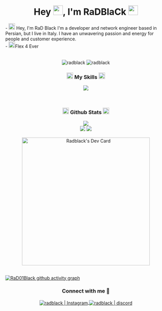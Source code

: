 <h1 align="center">Hey <img src="https://cdn.discordapp.com/emojis/790980670184357888.gif?size=40&quality=lossless" width="30"/>, I'm RaDBlaCk <img src="https://cdn.discordapp.com/emojis/790980678325633075.gif?size=40&quality=lossless" width="30"/></h1>
- <img src="https://cdn.discordapp.com/emojis/785471628078612491.webp?size=96&quality=lossless" width="20"/> Hey, I'm RaD Black
I'm a developer and network engineer based in Persian, but I live in Italy. I have an unwavering passion and energy for people and customer experience.
<br />
-  <img src="https://cdn.discordapp.com/emojis/785471628078612491.webp?size=96&quality=lossless" width="20"/>Flex 4 Ever
<br />

<br />
<br />
<div align="center">
  
<img src="https://komarev.com/ghpvc/?username=RaD01Black&label=Profile%20views&color=3382ed&style=for-the-badge&" alt="radblack" /> 
<img src="https://img.shields.io/badge/Open%20Source-%E2%99%A1-blue?style=for-the-badge&color=3382ed" alt="radblack" />

</div>


<h3 align="center"><img src="https://cdn.discordapp.com/emojis/821872803409428510.webp?size=96&quality=lossless" width="20"/> My Skills <img src="https://cdn.discordapp.com/emojis/821872803409428510.webp?size=96&quality=lossless" width="20"/></h3>
<div align="center">
<p align="center">
    <a href="https://skillicons.dev">
      <img src='https://skillicons.dev/icons?i=react,js,jquery,html,markdown,css,sass,bootstrap,nodejs,mongodb,discord,git,github,heroku,figma,tailwindcss' />
    </a>
  </p>
</div>





<br />

<h3 align="center"><img src="https://cdn.discordapp.com/emojis/799212387000778772.webp?size=96&quality=lossless" width="20"/> Github Stats <img src="https://cdn.discordapp.com/emojis/799212387000778772.webp?size=96&quality=lossless" width="20"/></h3>
<div align="center">
  <a href="http://www.github.com/RaD01Black"><img src="https://github-readme-stats.vercel.app/api/top-langs/?username=RaD01Black&langs_count=10&layout=compact&theme=react&hide_border=true&bg_color=0D1117&title_color=3382ed&icon_color=3382ed" /></a>
  
<br />
  <a href="http://www.github.com/RaD01Black"><img src="https://github-readme-streak-stats.herokuapp.com/?user=RaD01Black&stroke=ffffff&background=0D1117&ring=3382ed&fire=3382ed&currStreakNum=ffffff&currStreakLabel=3382ed&sideNums=ffffff&sideLabels=ffffff&dates=ffffff&hide_border=true" /></a>
  <a href="http://www.github.com/RaD01Black"><img src="https://github-readme-stats.vercel.app/api?username=RaD01Black&theme=gruvbox_duo&show_icons=true&include_all_commits=true&count_private=true&theme=react&hide_border=true&bg_color=0D1117&title_color=3382ed&icon_color=3382ed" /></a>




  


<br />

<br />
<a href="https://app.daily.dev/RaD01Black"><img src="https://api.daily.dev/devcards/1b78f660ff7d48699b4acec9a0b4a0ce.png?r=g97" width="400" alt="Radblack's Dev Card"/></a>
</div>
<br />


[![RaD01Black github activity graph](https://github-readme-activity-graph.vercel.app/graph?username=RaD01Black&theme=react-dark)](https://github.com/RaD01Black/github-readme-activity-graph)

<h3 align="center">Connect with me 📩</h3>
<div align="center">
<a href="https://www.instagram.com/alereza_radblack/">
<img align="center" alt="radblack | Instagram"  src="http://img.shields.io/badge/-Instagram-E4405F?style=flat-square&logo=instagram&logoColor=FFFFFF" />
</a>
<a href="https://discord.gg/jvQDWCg7Db">
<img align="center" alt="radblack | discord"  src="http://img.shields.io/badge/-Discord-7289DA?style=flat-square&logo=discord&logoColor=FFFFFF" />
</a>
</div>





[github]: https://github.com/RaD01Black
[Instagram]: https://www.instagram.com/alereza_radblack/
[discord]: https://discord.gg/jvQDWCg7Db
